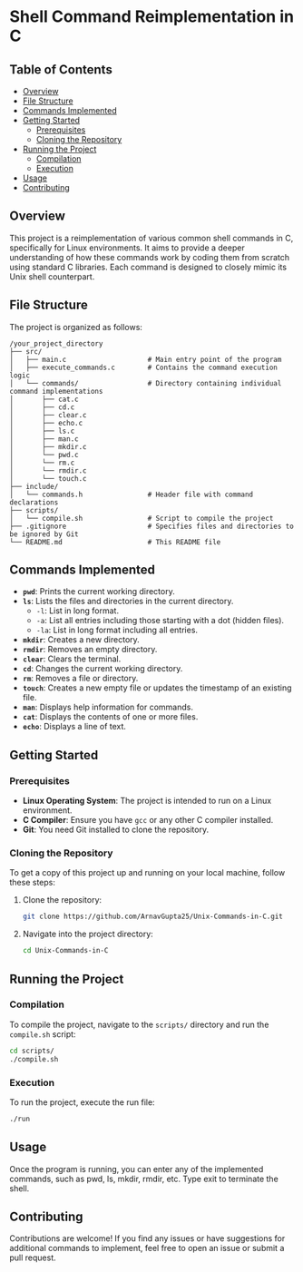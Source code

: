 # Shell Command Reimplementation in C


## Table of Contents

- [Overview](#overview)
- [File Structure](#file-structure)
- [Commands Implemented](#commands-implemented)
- [Getting Started](#getting-started)
  - [Prerequisites](#prerequisites)
  - [Cloning the Repository](#cloning-the-repository)
- [Running the Project](#running-the-project)
  - [Compilation](#compilation)
  - [Execution](#execution)
- [Usage](#usage)
- [Contributing](#contributing)

## Overview

This project is a reimplementation of various common shell commands in C, specifically for Linux environments. It aims to provide a deeper understanding of how these commands work by coding them from scratch using standard C libraries. Each command is designed to closely mimic its Unix shell counterpart.

## File Structure

The project is organized as follows:

```
/your_project_directory
├── src/
│   ├── main.c                    # Main entry point of the program
│   ├── execute_commands.c        # Contains the command execution logic
│   └── commands/                 # Directory containing individual command implementations
│       ├── cat.c
│       ├── cd.c
│       ├── clear.c
│       ├── echo.c
│       ├── ls.c
│       ├── man.c
│       ├── mkdir.c
│       └── pwd.c
│       └── rm.c
│       └── rmdir.c
│       └── touch.c
├── include/
│   └── commands.h                # Header file with command declarations
├── scripts/
│   └── compile.sh                # Script to compile the project
├── .gitignore                    # Specifies files and directories to be ignored by Git
└── README.md                     # This README file
```

## Commands Implemented

- **`pwd`**: Prints the current working directory.
- **`ls`**: Lists the files and directories in the current directory.
  - `-l`: List in long format.
  - `-a`: List all entries including those starting with a dot (hidden files).
  - `-la`: List in long format including all entries.
- **`mkdir`**: Creates a new directory.
- **`rmdir`**: Removes an empty directory.
- **`clear`**: Clears the terminal.
- **`cd`**: Changes the current working directory.
- **`rm`**: Removes a file or directory.
- **`touch`**: Creates a new empty file or updates the timestamp of an existing file.
- **`man`**: Displays help information for commands.
- **`cat`**: Displays the contents of one or more files.
- **`echo`**: Displays a line of text.


## Getting Started

### Prerequisites

- **Linux Operating System**: The project is intended to run on a Linux environment.
- **C Compiler**: Ensure you have `gcc` or any other C compiler installed.
- **Git**: You need Git installed to clone the repository.

### Cloning the Repository

To get a copy of this project up and running on your local machine, follow these steps:

1. Clone the repository:

    ```sh
    git clone https://github.com/ArnavGupta25/Unix-Commands-in-C.git
    ```

2. Navigate into the project directory:

    ```sh
    cd Unix-Commands-in-C
    ```

## Running the Project

### Compilation

To compile the project, navigate to the `scripts/` directory and run the `compile.sh` script:

```sh
cd scripts/
./compile.sh
```

### Execution
To run the project, execute the run file:

```sh
./run
```

## Usage

Once the program is running, you can enter any of the implemented commands, such as pwd, ls, mkdir, rmdir, etc. Type exit to terminate the shell.

## Contributing

Contributions are welcome! If you find any issues or have suggestions for additional commands to implement, feel free to open an issue or submit a pull request.
